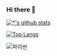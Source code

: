 ### Hi there 👋

[![*'s github stats](https://github-readme-stats.vercel.app/api?username=neulneulKim)](https://github.com/neulneulKim)

[![Top Langs](https://github-readme-stats.vercel.app/api/top-langs/?username=neulneulKim&layout=compact)](https://github.com/neulneulKim/github-readme-stats)

![파이썬](https://img.shields.io/badge/-파이썬-007396?style=flat&logo=Java&logoColor=ffffff)
